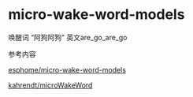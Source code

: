 # micro-wake-word-models

唤醒词 “阿狗阿狗”  英文are_go_are_go

参考内容 

[esphome/micro-wake-word-models](https://github.com/esphome/micro-wake-word-models)

[kahrendt/microWakeWord](https://github.com/kahrendt/microWakeWord)
